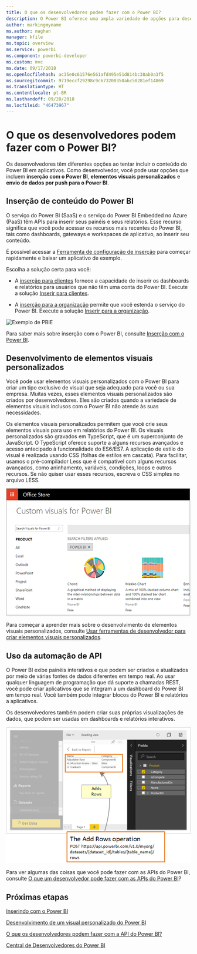 ```yaml
---
title: O que os desenvolvedores podem fazer com o Power BI?
description: O Power BI oferece uma ampla variedade de opções para desenvolvedores. Isso vai desde a inserção até elementos visuais personalizados e conjuntos de dados de streaming.
author: markingmyname
ms.author: maghan
manager: kfile
ms.topic: overview
ms.service: powerbi
ms.component: powerbi-developer
ms.custom: mvc
ms.date: 09/17/2018
ms.openlocfilehash: ac35e0c61576e561afd495e51d814bc38ab0a3f5
ms.sourcegitcommit: 9719eccf29298c9c673200350abc58281ef14869
ms.translationtype: HT
ms.contentlocale: pt-BR
ms.lasthandoff: 09/20/2018
ms.locfileid: "46473967"
---
```

# <a name="what-can-developers-do-with-power-bi"></a>O que os desenvolvedores podem fazer com o Power BI?

Os desenvolvedores têm diferentes opções ao tentar incluir o conteúdo do Power BI em aplicativos. Como desenvolvedor, você pode usar opções que incluem **inserção com o Power BI**, **elementos visuais personalizados** e **envio de dados por push para o Power BI**.

## <a name="embedding-power-bi-content"></a>Inserção de conteúdo do Power BI

O serviço do Power BI (SaaS) e o serviço do Power BI Embedded no Azure (PaaS) têm APIs para inserir seus painéis e seus relatórios. Esse recurso significa que você pode acessar os recursos mais recentes do Power BI, tais como dashboards, gateways e workspaces de aplicativo, ao inserir seu conteúdo.

É possível acessar a [Ferramenta de configuração de inserção](https://aka.ms/embedsetup) para começar rapidamente e baixar um aplicativo de exemplo.

Escolha a solução certa para você:

* A [inserção para clientes](embedding.md#embedding-for-your-customers) fornece a capacidade de inserir os dashboards e relatórios para usuários que não têm uma conta do Power BI. Execute a solução [Inserir para clientes](https://aka.ms/embedsetup/AppOwnsData).

* A [inserção para a organização](embedding.md#embedding-for-your-organization) permite que você estenda o serviço do Power BI. Execute a solução [Inserir para a organização](https://aka.ms/embedsetup/UserOwnsData).

![Exemplo de PBIE](media/what-can-you-do/what-can-you-do-02.png)

Para saber mais sobre inserção com o Power BI, consulte [Inserção com o Power BI](embedding.md).

## <a name="developing-custom-visuals"></a>Desenvolvimento de elementos visuais personalizados

Você pode usar elementos visuais personalizados com o Power BI para criar um tipo exclusivo de visual que seja adequado para você ou sua empresa. Muitas vezes, esses elementos visuais personalizados são criados por desenvolvedores. Eles são criados quando a variedade de elementos visuais inclusos com o Power BI não atende às suas necessidades.

Os elementos visuais personalizados permitem que você crie seus elementos visuais para uso em relatórios do Power BI. Os visuais personalizados são gravados em TypeScript, que é um superconjunto de JavaScript. O TypeScript oferece suporte a alguns recursos avançados e acesso antecipado à funcionalidade do ES6/ES7. A aplicação de estilo do visual é realizada usando CSS (folhas de estilos em cascata). Para facilitar, usamos o pré-compilador Less que é compatível com alguns recursos avançados, como aninhamento, variáveis, condições, loops e outros recursos. Se não quiser usar esses recursos, escreva o CSS simples no arquivo LESS.

![Exemplo de CV](media/what-can-you-do/powerbi-custom-visual-store.png)

Para começar a aprender mais sobre o desenvolvimento de elementos visuais personalizados, consulte [Usar ferramentas de desenvolvedor para criar elementos visuais personalizados](../service-custom-visuals-getting-started-with-developer-tools.md).

## <a name="using-api-automation"></a>Uso da automação de API

O Power BI exibe painéis interativos e que podem ser criados e atualizados por meio de várias fontes de dados diferentes em tempo real. Ao usar qualquer linguagem de programação que dá suporte a chamadas REST, você pode criar aplicativos que se integram a um dashboard do Power BI em tempo real. Você também pode integrar blocos do Power BI e relatórios a aplicativos.

Os desenvolvedores também podem criar suas próprias visualizações de dados, que podem ser usadas em dashboards e relatórios interativos.

![Exemplo de envio de dados por push](media/what-can-you-do/powerbi-push-data.png)

Para ver algumas das coisas que você pode fazer com as APIs do Power BI, consulte [O que um desenvolvedor pode fazer com as APIs do Power BI](overview-of-power-bi-rest-api.md)?

## <a name="next-steps"></a>Próximas etapas

[Inserindo com o Power BI](embedding.md)  

[Desenvolvimento de um visual personalizado do Power BI](https://microsoft.github.io/PowerBI-visuals/docs/step-by-step-lab/developing-a-power-bi-custom-visual/)

[O que os desenvolvedores podem fazer com a API do Power BI?](overview-of-power-bi-rest-api.md)

[Central de Desenvolvedores do Power BI](https://powerbi.microsoft.com/developers/)